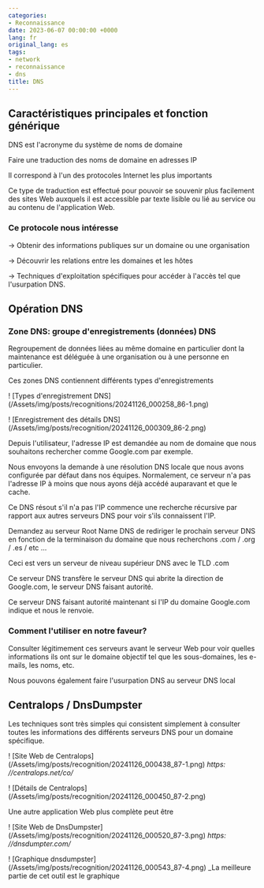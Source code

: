 ```yaml
---
categories:
- Reconnaissance
date: 2023-06-07 00:00:00 +0000
lang: fr
original_lang: es
tags:
- network
- reconnaissance
- dns
title: DNS
---
```


## Caractéristiques principales et fonction générique

DNS est l'acronyme du système de noms de domaine

Faire une traduction des noms de domaine en adresses IP

Il correspond à l'un des protocoles Internet les plus importants

Ce type de traduction est effectué pour pouvoir se souvenir plus facilement des sites Web auxquels il est accessible par texte lisible ou lié au service ou au contenu de l'application Web.

### Ce protocole nous intéresse

→ Obtenir des informations publiques sur un domaine ou une organisation

→ Découvrir les relations entre les domaines et les hôtes

→ Techniques d'exploitation spécifiques pour accéder à l'accès tel que l'usurpation DNS.

## Opération DNS

### Zone DNS: groupe d'enregistrements (données) DNS

Regroupement de données liées au même domaine en particulier dont la maintenance est déléguée à une organisation ou à une personne en particulier.

Ces zones DNS contiennent différents types d'enregistrements

! [Types d'enregistrement DNS] (/Assets/img/posts/recognitions/20241126_000258_86-1.png)

! [Enregistrement des détails DNS] (/Assets/img/posts/recognition/20241126_000309_86-2.png)

Depuis l'utilisateur, l'adresse IP est demandée au nom de domaine que nous souhaitons rechercher comme Google.com par exemple.

Nous envoyons la demande à une résolution DNS locale que nous avons configurée par défaut dans nos équipes. Normalement, ce serveur n'a pas l'adresse IP à moins que nous ayons déjà accédé auparavant et que le cache.

Ce DNS résout s'il n'a pas l'IP commence une recherche récursive par rapport aux autres serveurs DNS pour voir s'ils connaissent l'IP.

Demandez au serveur Root Name DNS de rediriger le prochain serveur DNS en fonction de la terminaison du domaine que nous recherchons .com / .org / .es / etc ...

Ceci est vers un serveur de niveau supérieur DNS avec le TLD .com

Ce serveur DNS transfère le serveur DNS qui abrite la direction de Google.com, le serveur DNS faisant autorité.

Ce serveur DNS faisant autorité maintenant si l'IP du domaine Google.com indique et nous le renvoie.

### Comment l'utiliser en notre faveur?

Consulter légitimement ces serveurs avant le serveur Web pour voir quelles informations ils ont sur le domaine objectif tel que les sous-domaines, les e-mails, les noms, etc.

Nous pouvons également faire l'usurpation DNS au serveur DNS local

## Centralops / DnsDumpster

Les techniques sont très simples qui consistent simplement à consulter toutes les informations des différents serveurs DNS pour un domaine spécifique.

! [Site Web de Centralops] (/Assets/img/posts/recognition/20241126_000438_87-1.png)
_https: //centralops.net/co/_

! [Détails de Centralops] (/Assets/img/posts/recognition/20241126_000450_87-2.png)

Une autre application Web plus complète peut être

! [Site Web de DnsDumpster] (/Assets/img/posts/recognition/20241126_000520_87-3.png)
_https: //dnsdumpter.com/_

! [Graphique dnsdumpster] (/Assets/img/posts/recognition/20241126_000543_87-4.png)
_La meilleure partie de cet outil est le graphique